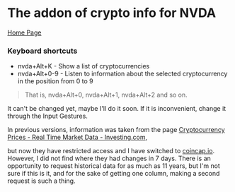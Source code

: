 # The addon of crypto info for NVDA

[Home Page](https://github.com/alekssamos/crypto_info/)

### Keyboard shortcuts
* nvda+Alt+K - Show a list of cryptocurrencies
* nvda+Alt+0-9 - Listen to information about the selected cryptocurrency in the position from 0 to 9
> That is, nvda+Alt+0, nvda+Alt+1, nvda+Alt+2 and so on.

It can't be changed yet, maybe I'll do it soon. If it is inconvenient, change it through the Input Gestures.

In previous versions, information was taken from the page [Cryptocurrency Prices - Real Time Market Data - Investing.com](https://investing.com/crypto/),

but now they have restricted access and I have switched to [coincap.io](https://coincap.io/).
However, I did not find where they had changes in 7 days.
There is an opportunity to request historical data for as much as 11 years, but I'm not sure if this is it, and for the sake of getting one column, making a second request is such a thing.
